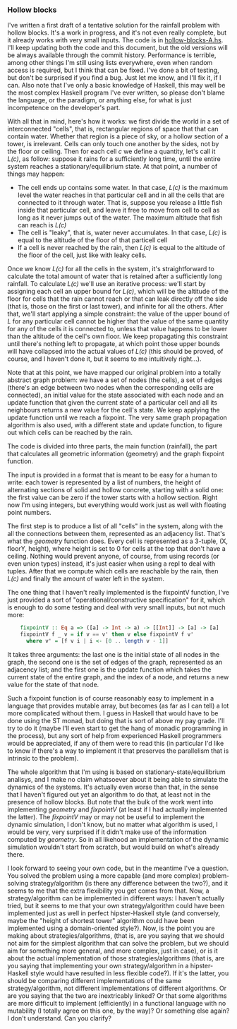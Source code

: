 ### Hollow blocks

I've written a first draft of a tentative solution for the rainfall problem with hollow blocks. It's a work in progress, and it's not even really complete, but it already works with very small inputs. The code is in [hollow-blocks-A.hs](./hollow-blocks-A.hs). I'll keep updating both the code and this document, but the old versions will be always available through the commit history. Performance is terrible, among other things I'm still using lists everywhere, even when random access is required, but I think that can be fixed. I've done a bit of testing, but don't be surprised if you find a bug. Just let me know, and I'll fix it, if I can. Also note that I've only a basic knowledge of Haskell, this may well be the most complex Haskell program I've ever written, so please don't blame the language, or the paradigm, or anything else, for what is just incompetence on the developer's part.

With all that in mind, here's how it works: we first divide the world in a set of interconnected "cells", that is, rectangular regions of space that that can contain water. Whether that region is a piece of sky, or a hollow section of a tower, is irrelevant. Cells can only touch one another by the sides, not by the floor or ceiling. Then for each cell *c* we define a quantity, let's call it *L(c)*, as follow: suppose it rains for a sufficiently long time, until the entire system reaches a stationary/equilibrium state. At that point, a number of things may happen:

  * The cell ends up contains some water. In that case, *L(c)* is the maximum level the water reaches in that particular cell and in all the cells that are connected to it through water. That is, suppose you release a little fish inside that particular cell, and leave it free to move from cell to cell as long as it never jumps out of the water. The maximum altitude that fish can reach is *L(c)*
  * The cell is "leaky", that is, water never accumulates. In that case, *L(c)* is equal to the altitude of the floor of that particell cell
  * If a cell is never reached by the rain, then *L(c)* is equal to the altitude of the floor of the cell, just like with leaky cells.

Once we know *L(c)* for all the cells in the system, it's straightforward to calculate the total amount of water that is retained after a sufficiently long rainfall. To calculate *L(c)* we'll use an iterative process: we'll start by assigning each cell an upper bound for *L(c)*, which will be the altitude of the floor for cells that the rain cannot reach or that can leak directly off the side (that is, those on the first or last tower), and infinite for all the others. After that, we'll start applying a simple constraint: the value of the upper bound of *L* for any particular cell cannot be higher that the value of the same quantity for any of the cells it is connected to, unless that value happens to be lower than the altitude of the cell's own floor. We keep propagating this constraint until there's nothing left to propagate, at which point those upper bounds will have collapsed into the actual values of *L(c)* (this should be proved, of course, and I haven't done it, but it seems to me intuitively right...).

Note that at this point, we have mapped our original problem into a totally abstract graph problem: we have a set of nodes (the cells), a set of edges (there's an edge between two nodes when the corresponding cells are connected), an initial value for the state associated with each node and an update function that given the current state of a particular cell and all its neighbours returns a new value for the cell's state. We keep applying the update function until we reach a fixpoint.
The very same graph propagation algorithm is also used, with a different state and update function, to figure out which cells can be reached by the rain.

The code is divided into three parts, the main function (rainfall), the part that calculates all geometric information (geometry) and the graph fixpoint function.

The input is provided in a format that is meant to be easy for a human to write: each tower is represented by a list of numbers, the height of alternating sections of solid and hollow concrete, starting with a solid one: the first value can be zero if the tower starts with a hollow section. Right now I'm using integers, but everything would work just as well with floating point numbers.

The first step is to produce a list of all "cells" in the system, along with the all the connections between them, represented as an adjacency list. That's what the *geometry* function does. Every cell is represented as a 3-tuple, (X, floorY, height), where height is set to 0 for cells at the top that don't have a ceiling. Nothing would prevent anyone, of course, from using records (or even union types) instead, it's just easier when using a repl to deal with tuples. After that we compute which cells are reachable by the rain, then *L(c)* and finally the amount of water left in the system.

The one thing that I haven't really implemented is the fixpointV function, I've just provided a sort of "operational/constructive specification" for it, which is enough to do some testing and deal with very small inputs, but not much more:

```haskell
    fixpointV :: Eq a => ([a] -> Int -> a) -> [[Int]] -> [a] -> [a]
    fixpointV f _ v = if v == v' then v else fixpointV f v'
      where v' = [f v i | i <- [0 .. length v - 1]]
```

It takes three arguments: the last one is the initial state of all nodes in the graph, the second one is the set of edges of the graph, represented as an adjacency list; and the first one is the update function which takes the current state of the entire graph, and the index of a node, and returns a new value for the state of that node.

Such a fixpoint function is of course reasonably easy to implement in a language that provides mutable array, but becomes (as far as I can tell) a lot more complicated without them. I guess in Haskell that would have to be done using the ST monad, but doing that is sort of above my pay grade. I'll try to do it (maybe I'll even start to get the hang of monadic programming in the process), but any sort of help from experienced Haskell programmers would be appreciated, if any of them were to read this (in particular I'd like to know if there's a way to implement it that preserves the parallelism that is intrinsic to the problem).

The whole algorithm that I'm using is based on stationary-state/equilibrium analisys, and I make no claim whatsoever about it being able to simulate the dynamics of the systems. It's actually even worse than that, in the sense that I haven't figured out yet an algorithm to do that, at least not in the presence of hollow blocks. But note that the bulk of the work went into implementing *geometry* and *fixpointV* (at least if I had actually implemented the latter). The *fixpointV* may or may not be useful to implement the dynamic simulation, I don't know, but no matter what algorithm is used, I would be very, very surprised if it didn't make use of the information computed by *geometry*. So in all likehood an implementation of the dynamic simulation wouldn't start from scratch, but would build on what's already there.

I look forward to seeing your own code, but in the meantime I've a question. You solved the problem using a more capable (and more complex) problem-solving strategy/algorithm (is there any difference between the two?), and it seems to me that the extra flexibility you get comes from that. Now, a strategy/algorithm can be implemented in different ways: I haven't actually tried, but it seems to me that your own strategy/algorithm could have been implemented just as well in perfect hipster-Haskell style (and conversely, maybe the "height of shortest tower" algorithm could have been implemented using a domain-oriented style?). Now, is the point you are making about strategies/algorithms, (that is, are you saying that we should not aim for the simplest algorithm that can solve the problem, but we should aim for something more general, and more complex, just in case), or is it about the actual implementation of those strategies/algorithms (that is, are you saying that implementing your own strategy/algorithm in a hipster-Haskell style would have resulted in less flexible code?). If it's the latter, you should be comparing different implementations of the same strategy/algorithm, not different implementations of different algorithms. Or are you saying that the two are inextricably linked? Or that some algorithms are more difficult to implement (efficiently) in a functional language with no mutability (I totally agree on this one, by the way)? Or something else again? I don't understand. Can you clarify?
